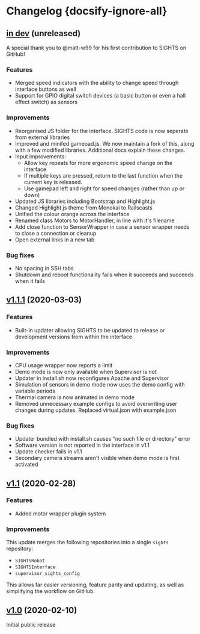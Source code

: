 # Changelog {docsify-ignore-all}
## [in dev]() (unreleased)

A special thank you to @matt-w99 for his first contribution to SIGHTS on GitHub!

### Features

- Merged speed indicators with the ability to change speed through interface buttons as well
- Support for GPIO digital switch devices (a basic button or even a hall effect switch) as sensors

### Improvements

- Reorganised JS folder for the interface. SIGHTS code is now seperate from external libraries
- Improved and minifed gamepad.js. We now maintain a fork of this, along with a few modified libraries. Additional docs explain these changes.
- Input improvements:
  - Allow key repeats for more ergonomic speed change on the interface
  - If multiple keys are pressed, return to the last function when the current key is released.
  - Use gamepad left and right for speed changes (rather than up or down)
- Updated JS libraries including Bootstrap and Highlight.js
- Changed Highlight.js theme from Monokai to Railscasts
- Unified the colour orange across the interface
- Renamed class Motors to MotorHandler, in line with it's filename
- Add close function to SensorWrapper in case a sensor wrapper needs to close a connection or cleanup
- Open external links in a new tab

### Bug fixes

- No spacing in SSH tabs 
- Shutdown and reboot functionality fails when it succeeds and succeeds when it fails

## [v1.1.1](https://github.com/SFXRescue/sights/releases/tag/v1.1.1) (2020-03-03)

### Features

- Built-in updater allowing SIGHTS to be updated to release or development versions from within the interface

### Improvements

- CPU usage wrapper now reports a limit
- Demo mode is now only available when Supervisor is not
- Updater in install.sh now reconfigures Apache and Supervisor
- Simulation of sensors in demo mode now uses the demo config with variable periods
- Thermal camera is now animated in demo mode
- Removed unnecessary example configs to avoid overwriting user changes during updates. Replaced virtual.json with example.json

### Bug fixes

- Updater bundled with install.sh causes "no such file or directory" error
- Software version is not reported in the interface in v1.1
- Update checker fails in v1.1
- Secondary camera streams aren't visible when demo mode is first activated

## [v1.1](https://github.com/SFXRescue/sights/releases/tag/v1.1) (2020-02-28)

### Features

- Added motor wrapper plugin system

### Improvements

This update merges the following repositories into a single `sights` repository:

- `SIGHTSRobot`
- `SIGHTSInterface`
- `supervisor_sights_config`

This allows far easier versioning, feature parity and updating, as well as simplifying the workflow on GitHub.

## [v1.0](https://github.com/SFXRescue/sights/releases/tag/v1.0) (2020-02-10)

Initial public release
